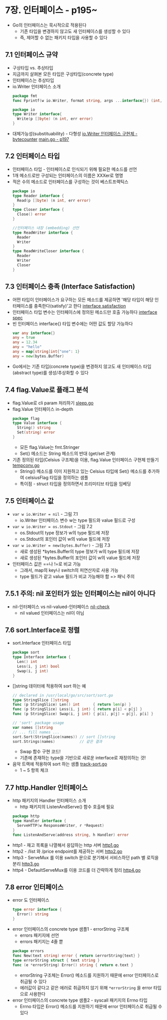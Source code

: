7장. 인터페이스 - p195~
===

* Go의 인터페이스는 묵시적으로 적용된다
  * 기존 타입을 변경하지 않고도 새 인터페이스를 생성할 수 있다
  * 즉, 제어할 수 없는 패키지 타입을 사용할 수 있다

## 7.1 인터페이스 규약
* 구상타입 vs. 추상타입
* 지금까지 살펴본 모든 타입은 구상타입(concrete type)
* 인터페이스는 추상타입
* io.Writer 인터페이스 소개
  ```go
  package fmt
  func Fprintf(w io.Writer, format string, args ...interface{}) (int, error)
  ```
  ```go
  package io
  type Writer interface{
    Write(p []byte) (n int, err error)
  }
  ```
* 대체가능성(substituability) - 다형성
  [io.Writer 인터페이스 구현체 - bytecounter](./bytecounter/bytecounter.go)
  [main.go - p197](./main.go)

## 7.2 인터페이스 타입
* 인터페이스 타입 - 인터페이스로 인식되기 위해 필요한 메소드를 선언
* 1개 메소드로만 구성되는 인터페이스의 이름은 XXXer로 명명
* 적은 수의 메소드로 인터페이스를 구성하는 것이 베스트프랙틱스
  ```go
  package io
  type Reader interface {
    Read(p []byte) (n int, err error)
  }
  type Closer interface {
    Close() error
  }
  ```
  ```go
  //인터페이스 내장 (embedding) 선언
  type ReadWriter interface {
    Reader
    Writer
  }
  type ReadWriteCloser interface {
    Reader
    Writer
    Closer
  }
  ```

## 7.3 인터페이스 충족 (Interface Satisfaction)
* 어떤 타입이 인터페이스가 요구하는 모든 메소드를 제공하면
  '해당 타입이 해당 인터페이스를 충족한다(satisfy)'고 한다
  [interface satisfaction](./satisfy.go)
* 인터페이스 타입 변수는 인터페이스에 정의된 메소드만 호출 가능하다
  [interface spec](./spec-only.go)
* 빈 인터페이스 interface{} 타입 변수에는 어떤 값도 할당 가능하다
  ```go
  var any interface{}
  any = true
  any = 12.34
  any = "hello"
  any = map[string]int{"one": 1}
  any = new(bytes.Buffer)
  ```
* Go에서는 기존 타입(concrete type)을 변경하지 않고도
  새 인터페이스 타입(abstract type)를 생성/추상화할 수 있다

## 7.4 flag.Value로 플래그 분석
* flag.Value로 cli param 처리하기
  [sleep.go](./sleep.go)
* flag.Value 인터페이스 in-depth
  ```go
  package flag
  type Value interface {
    String() string
    Set(string) error
  }
  ```
  * 모든 flag.Value는 fmt.Stringer
  * Set() 메소드는 String 메소드의 반대 (get/set 관계)
* 기존 정의된 타입(Celsius 구조체)을 이용, flag.Value 인터페이스 구현체 만들기
  [tempconv.go](./tempconv.go)
  * String() 메소드를 이미 지원하고 있는 Celsius 타입에
    Set() 메소드를 추가하여 celsiusFlag 타입을 정의하는 샘플
  * 특이점 - struct 타입을 정의하면서 프리미티브 타입을 임베딩

## 7.5 인터페이스 값
* ```var w io.Writer = nil``` - 그림 7.1
  * io.Writer 인터페이스 변수 w는 type 필드와 value 필드로 구성
* ```var w io.Writer = os.Stdout``` - 그림 7.2
  * os.Stdout의 type 정보가 w의 type 필드에 저장
  * os.Stdout의 포인터 값이 w의 value 필드에 저장
* ```var w io.Writer = new(bytes.Buffer)``` - 그림 7.3
  * 새로 생성된 *bytes.Buffer의 type 정보가 w의 type 필드에 저장
  * 새로 생성된 *bytes.Buffer의 포인터 값이 w의 value 필드에 저장
* 인터페이스 값은 ==나 !=로 비교 가능
  * 그래서, map의 key나 switch의 피연산자로 사용 가능
  * type 필드가 같고 value 필드가 비교 가능해야 함 => 패닉 주의

## 7.5.1 주의: nil 포인터가 있는 인터페이스는 nil이 아니다
* nil-인터페이스 vs nil-valued-인터페이스
  [nil-check](./nil-check.go)
  * nil valued 인터페이스는 nil이 아님

## 7.6 sort.Interface로 정렬
* sort.Interface 인터페이스 타입
  ```go
  package sort
  type Interface interface {
    Len() int
    Less(i, j int) bool
    Swap(i, j int)
  }
  ```
* []string 데이터에 적용하여 sort 하는 예
  ```go
  // declared in /usr/local/go/src/sort/sort.go
  type StringSlice []string
  func (p StringSlice) Len() int      { return len(p) }
  func (p StringSlice) Less(i, j int) { return p[i] < p[j] }
  func (p StringSlice) Swap(i, j int) { p[i], p[j] = p[j], p[i] }
  ```
  ```go
  // 'sort' package usage
  var names []string
  // ... fill names ...
  sort.Sort(StringSlice(names)) // sort []string
  sort.Strings(names)           // 같은 결과
  ```
  * Swap 함수 구현 코드!
  * 기존에 존재하는 type을 기반으로 새로운 interface로 재정의하는 것!
* 음악 트랙에 적용하여 sort 하는 샘플
  [track-sort.go](./track-sort.go)
  * 1 ~ 5 항목 체크

## 7.7 http.Handler 인터페이스
* http 패키지의 Handler 인터페이스 소개
  * http 패키지의 ListenAndServe() 함수 호출에 필요
  ```go
  package http
  type Handler interface {
    ServeHTTP(w ResponseWriter, r *Request)
  }
  func ListenAndServe(address string, h Handler) error
  ```
* http1 - 재고 목록을 나열해서 응답하는 http 서버
  [http1.go](./http1.go)
* http2 - /list 와 /price endpoint를 제공하는 서버
  [http2.go](./http2.go)
* http3 - ServeMux 를 이용 switch 문으로 분기해서 서비스하던 path 별 로직을 분리
  [http3.go](./http3.go)
* http4 - DefaultServeMux를 이용 코드를 더 간략하게 정리
  [http4.go](./http4.go)

## 7.8 error 인터페이스
* error 도 인터페이스
  ```go
  type error interface {
    Error() string
  }
  ```
* error 인터페이스의 concrete type 샘플1 - errorString 구조체
  * errors 패키지에 선언
  * errors 패키지는 4줄 뿐
  ```go
  package errors
  func New(text string) error { return &errorString{text} }
  type errorString struct { text string }
  func (e *errorString) Error() string { return e.text }
  ```
  * errorString 구조체는 Error() 메소드를 지원하기 때문에
    error 인터페이스로 취급될 수 있다
  * 에러값이 같다고 같은 에러로 취급하지 않기 위해
    `*errorString` 을 error 타입으로 사용한다
* error 인터페이스의 concrete type 샘플2 - syscall 패키지의 Errno 타입
  * Errno 타입은 Error() 메소드를 지원하기 때문에
    error 인터페이스로 취급될 수 있다
